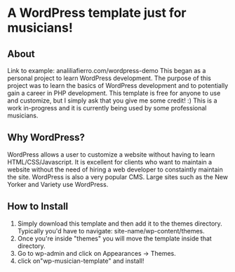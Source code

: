 # A WordPress template just for musicians!
## About
Link to example: analiliafierro.com/wordpress-demo
This began as a personal project to learn WordPress development. The purpose of this project was to learn the basics of WordPress development and to potentially gain a career in PHP development. This template is free for anyone to use and customize, but I simply ask that you give me some credit! :) This is a work in-progress and it is currently being used by some professional musicians.

## Why WordPress?
WordPress allows a user to customize a website without having to learn HTML/CSS/Javascript. It is excellent for clients who want to maintain a website without the need of hiring a web developer to constaintly maintain the site. WordPress is also a very popular CMS. Large sites such as the New Yorker and Variety use WordPress.

## How to Install
1. Simply download this template and then add it to the themes directory. Typically you'd have to navigate: site-name/wp-content/themes. 
2. Once you're inside "themes" you will move the template inside that directory.
3. Go to wp-admin and click on Appearances -> Themes. 
4. click on"wp-musician-template" and install! 
